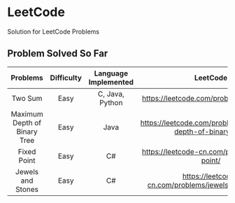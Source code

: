 # LeetCode
Solution for LeetCode Problems

## Problem Solved So Far
| Problems | Difficulty | Language Implemented | LeetCode |
| :-----:  | :--------: | :------------------: | :------: |
| Two Sum  | Easy | C, Java, Python | https://leetcode.com/problems/two-sum/ |
| Maximum Depth of Binary Tree | Easy | Java | https://leetcode.com/problems/maximum-depth-of-binary-tree |
| Fixed Point  | Easy | C# | https://leetcode-cn.com/problems/fixed-point/ |
| Jewels and Stones | Easy | C# | https://leetcode-cn.com/problems/jewels-and-stones/ |